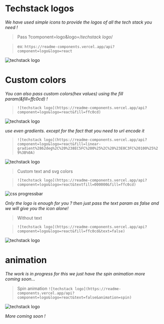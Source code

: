 

# Techstack logos

*We have used simple icons to provide the logos of all the tech stack you need !*

> Pass ?component=logo&logo=/*techstack logo*/

> ex: 
> `https://readme-components.vercel.app/api?component=logo&logo=react`

  

![techstack logo](https://readme-components.vercel.app/api?component=logo&logo=react)


# Custom colors
*You can also pass custom colors(hex values) using the fill param(&fill=ffc0cd) !*

> `![techstack logo](https://readme-components.vercel.app/api?component=logo&logo=react&fill=ffc0cd)`

![techstack logo](https://readme-components.vercel.app/api?component=logo&logo=react&fill=ffc0cd)

*use even gradients. except for the fact that you need to url encode it*

> `![techstack logo](https://readme-components.vercel.app/api?component=logo&logo=react&fill=linear-gradient%2862deg%2C%20%238EC5FC%200%25%2C%20%23E0C3FC%20100%25%29%3B%0A)`

![techstack logo](https://readme-components.vercel.app/api?component=logo&logo=react&fill=linear-gradient%2862deg%2C%20%238EC5FC%200%25%2C%20%23E0C3FC%20100%25%29%3B%0A)

> Custom text and svg colors

> `![techstack logo](https://readme-components.vercel.app/api?component=logo&logo=react&textfill=000000&fill=ffc0cd)`

![css progressbar](https://readme-components.vercel.app/api?component=logo&logo=react&textfill=000000&fill=ffc0cd)

*Only the logo is enough for you ? then just pass the text param as false and we will give you the icon alone!*

> Without text

> `![techstack logo](https://readme-components.vercel.app/api?component=logo&logo=react&fill=ffc0cd&text=false)`

![techstack logo](https://readme-components.vercel.app/api?component=logo&logo=react&fill=ffc0cd&text=false)

# animation

*The work is in progress for this we just have the spin animation more coming soon...*

> Spin animation
> `![techstack logo](https://readme-components.vercel.app/api?component=logo&logo=react&text=false&animation=spin)`

![techstack logo](https://readme-components.vercel.app/api?component=logo&logo=react&text=false&animation=spin)

*More coming soon !*